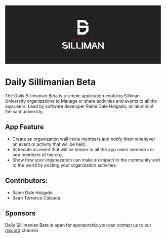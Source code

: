 <p align="center"><img src="https://raw.githubusercontent.com/TezadaConnect/dsb-branding/main/branding-img/branding.png"></p>

# Daily Sillimanian Beta
The Daily Sillimanian Beta is a simple application enabling Silliman University organizations to Manage or share activities and events to all the app users. Lead by software developer Raine Dale Holgado, an alumni of the said university.

## App Feature
- Create an organization wall invite members and notify them whenever an event or activity that will be held.
- Schedule an event that will be shown to all the app users members or non members of the org.
- Show how your organazation can make an impact to the community and to the world by posting your organization activities.

## Contributors:
- Raine Dale Holgado
- Sean Terrence Calzada

## Sponsors
Daily Sillimanian Beta is open for sponsorship you can contact us to our [discord](https://discord.gg/rrpBAAFZeM) channel.
